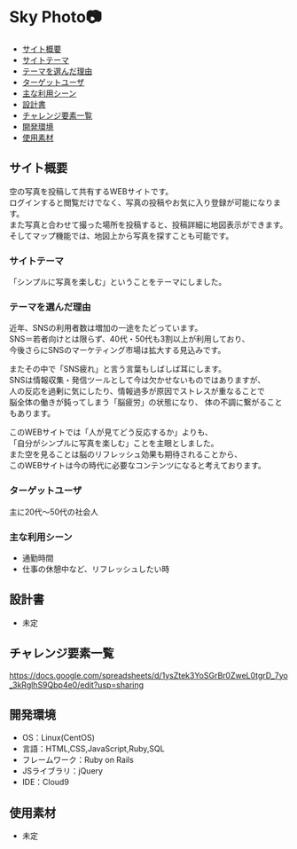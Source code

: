 # Sky Photo:camera:

- [サイト概要](#サイト概要)
- [サイトテーマ](#サイトテーマ)
- [テーマを選んだ理由](#テーマを選んだ理由)
- [ターゲットユーザ](#ターゲットユーザ)
- [主な利用シーン](#主な利用シーン)
- [設計書](#設計書)
- [チャレンジ要素一覧](#チャレンジ要素一覧)
- [開発環境](#開発環境)
- [使用素材](#使用素材)

## サイト概要
空の写真を投稿して共有するWEBサイトです。<br/>
ログインすると閲覧だけでなく、写真の投稿やお気に入り登録が可能になります。<br/>
また写真と合わせて撮った場所を投稿すると、投稿詳細に地図表示ができます。<br/>
そしてマップ機能では、地図上から写真を探すことも可能です。<br/>

### サイトテーマ
「シンプルに写真を楽しむ」ということをテーマにしました。

### テーマを選んだ理由
近年、SNSの利用者数は増加の一途をたどっています。<br/>
SNS＝若者向けとは限らず、40代・50代も3割以上が利用しており、<br/>
今後さらにSNSのマーケティング市場は拡大する見込みです。<br/>

またその中で「SNS疲れ」と言う言葉もしばしば耳にします。<br/>
SNSは情報収集・発信ツールとして今は欠かせないものではありますが、<br/>
人の反応を過剰に気にしたり、情報過多が原因でストレスが重なることで<br/>
脳全体の働きが鈍ってしまう「脳疲労」の状態になり、
体の不調に繋がることもあります。<br/>


このWEBサイトでは「人が見てどう反応するか」よりも、<br/>
「自分がシンプルに写真を楽しむ」ことを主眼としました。<br/>
また空を見ることは脳のリフレッシュ効果も期待されることから、<br/>
このWEBサイトは今の時代に必要なコンテンツになると考えております。<br/>

### ターゲットユーザ
主に20代～50代の社会人

### 主な利用シーン
- 通勤時間
- 仕事の休憩中など、リフレッシュしたい時

## 設計書
- 未定

## チャレンジ要素一覧
https://docs.google.com/spreadsheets/d/1ysZtek3YoSGrBr0ZweL0tgrD_7yo_3kRglhS9Qbp4e0/edit?usp=sharing

## 開発環境
- OS：Linux(CentOS)
- 言語：HTML,CSS,JavaScript,Ruby,SQL
- フレームワーク：Ruby on Rails
- JSライブラリ：jQuery
- IDE：Cloud9

## 使用素材
*  未定